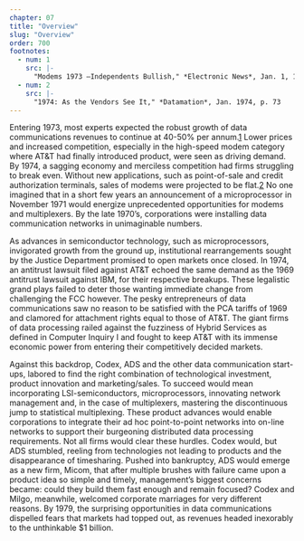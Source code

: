 ```yaml
---
chapter: 07
title: "Overview"
slug: "Overview"
order: 700
footnotes:
  - num: 1 
    src: |-
      "Modems 1973 –Independents Bullish," *Electronic News*, Jan. 1, 1973, p. 25
  - num: 2 
    src: |-
      "1974: As the Vendors See It," *Datamation*, Jan. 1974, p. 73
---
```


Entering 1973, most experts expected the robust growth of data communications revenues to continue at 40-50% per annum.<a name="fnloc1" href="#fn1">1</a>  Lower prices and increased competition, especially in the high-speed modem category where AT&T had finally introduced product, were seen as driving demand. By 1974, a sagging economy and merciless competition had firms struggling to break even. Without new applications, such as point-of-sale and credit authorization terminals, sales of modems were projected to be flat.<a name="fnloc2" href="#fn2">2</a>  No one imagined that in a short few years an announcement of a microprocessor in November 1971 would energize unprecedented opportunities for modems and multiplexers. By the late 1970’s, corporations were installing data communication networks in unimaginable numbers.

As advances in semiconductor technology, such as microprocessors, invigorated growth from the ground up, institutional rearrangements sought by the Justice Department promised to open markets once closed. In 1974, an antitrust lawsuit filed against AT&T echoed the same demand as the 1969 antitrust lawsuit against IBM, for their respective breakups. These legalistic grand plays failed to deter those wanting immediate change from challenging the FCC however. The pesky entrepreneurs of data communications saw no reason to be satisfied with the PCA tariffs of 1969 and clamored for attachment rights equal to those of AT&T. The giant firms of data processing railed against the fuzziness of Hybrid Services as defined in Computer Inquiry I and fought to keep AT&T with its immense economic power from entering their competitively decided markets.

Against this backdrop, Codex, ADS and the other data communication start-ups, labored to find the right combination of technological investment, product innovation and marketing/sales. To succeed would mean incorporating LSI-semiconductors, microprocessors, innovating network management and, in the case of multiplexers, mastering the discontinuous jump to statistical multiplexing. These product advances would enable corporations to integrate their ad hoc point-to-point networks into on-line networks to support their burgeoning distributed data processing requirements. Not all firms would clear these hurdles. Codex would, but ADS stumbled, reeling from technologies not leading to products and the disappearance of timesharing. Pushed into bankruptcy, ADS would emerge as a new firm, Micom, that after multiple brushes with failure came upon a product idea so simple and timely, management’s biggest concerns became: could they build them fast enough and remain focused? Codex and Milgo, meanwhile, welcomed corporate marriages for very different reasons. By 1979, the surprising opportunities in data communications dispelled fears that markets had topped out, as revenues headed inexorably to the unthinkable $1 billion.
